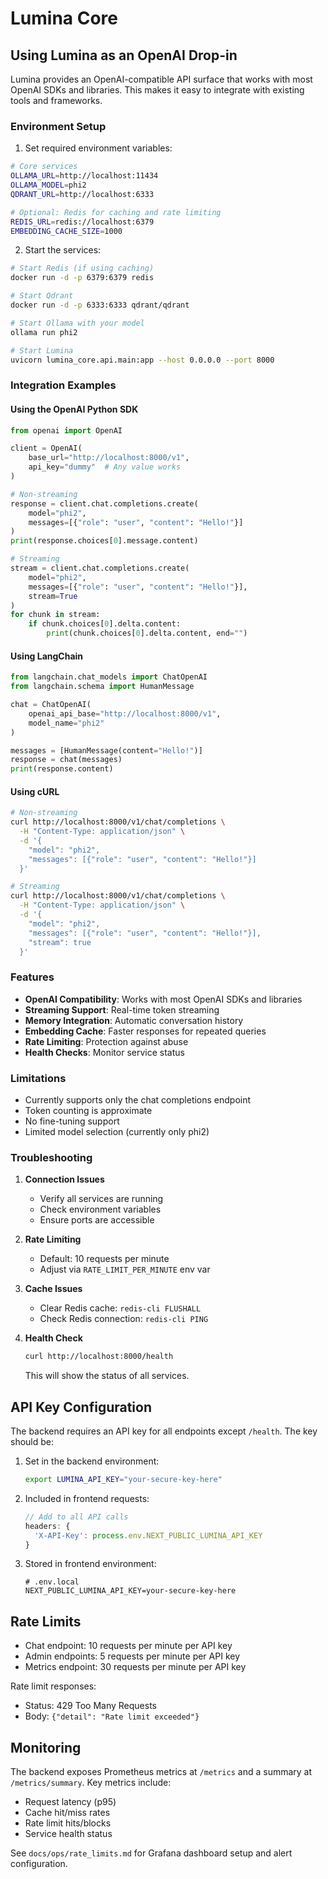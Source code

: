 # Lumina Core

## Using Lumina as an OpenAI Drop-in

Lumina provides an OpenAI-compatible API surface that works with most OpenAI SDKs and libraries. This makes it easy to integrate with existing tools and frameworks.

### Environment Setup

1. Set required environment variables:
```bash
# Core services
OLLAMA_URL=http://localhost:11434
OLLAMA_MODEL=phi2
QDRANT_URL=http://localhost:6333

# Optional: Redis for caching and rate limiting
REDIS_URL=redis://localhost:6379
EMBEDDING_CACHE_SIZE=1000
```

2. Start the services:
```bash
# Start Redis (if using caching)
docker run -d -p 6379:6379 redis

# Start Qdrant
docker run -d -p 6333:6333 qdrant/qdrant

# Start Ollama with your model
ollama run phi2

# Start Lumina
uvicorn lumina_core.api.main:app --host 0.0.0.0 --port 8000
```

### Integration Examples

#### Using the OpenAI Python SDK

```python
from openai import OpenAI

client = OpenAI(
    base_url="http://localhost:8000/v1",
    api_key="dummy"  # Any value works
)

# Non-streaming
response = client.chat.completions.create(
    model="phi2",
    messages=[{"role": "user", "content": "Hello!"}]
)
print(response.choices[0].message.content)

# Streaming
stream = client.chat.completions.create(
    model="phi2",
    messages=[{"role": "user", "content": "Hello!"}],
    stream=True
)
for chunk in stream:
    if chunk.choices[0].delta.content:
        print(chunk.choices[0].delta.content, end="")
```

#### Using LangChain

```python
from langchain.chat_models import ChatOpenAI
from langchain.schema import HumanMessage

chat = ChatOpenAI(
    openai_api_base="http://localhost:8000/v1",
    model_name="phi2"
)

messages = [HumanMessage(content="Hello!")]
response = chat(messages)
print(response.content)
```

#### Using cURL

```bash
# Non-streaming
curl http://localhost:8000/v1/chat/completions \
  -H "Content-Type: application/json" \
  -d '{
    "model": "phi2",
    "messages": [{"role": "user", "content": "Hello!"}]
  }'

# Streaming
curl http://localhost:8000/v1/chat/completions \
  -H "Content-Type: application/json" \
  -d '{
    "model": "phi2",
    "messages": [{"role": "user", "content": "Hello!"}],
    "stream": true
  }'
```

### Features

- **OpenAI Compatibility**: Works with most OpenAI SDKs and libraries
- **Streaming Support**: Real-time token streaming
- **Memory Integration**: Automatic conversation history
- **Embedding Cache**: Faster responses for repeated queries
- **Rate Limiting**: Protection against abuse
- **Health Checks**: Monitor service status

### Limitations

- Currently supports only the chat completions endpoint
- Token counting is approximate
- No fine-tuning support
- Limited model selection (currently only phi2)

### Troubleshooting

1. **Connection Issues**
   - Verify all services are running
   - Check environment variables
   - Ensure ports are accessible

2. **Rate Limiting**
   - Default: 10 requests per minute
   - Adjust via `RATE_LIMIT_PER_MINUTE` env var

3. **Cache Issues**
   - Clear Redis cache: `redis-cli FLUSHALL`
   - Check Redis connection: `redis-cli PING`

4. **Health Check**
   ```bash
   curl http://localhost:8000/health
   ```
   This will show the status of all services.

## API Key Configuration

The backend requires an API key for all endpoints except `/health`. The key should be:

1. Set in the backend environment:
   ```bash
   export LUMINA_API_KEY="your-secure-key-here"
   ```

2. Included in frontend requests:
   ```typescript
   // Add to all API calls
   headers: {
     'X-API-Key': process.env.NEXT_PUBLIC_LUMINA_API_KEY
   }
   ```

3. Stored in frontend environment:
   ```env
   # .env.local
   NEXT_PUBLIC_LUMINA_API_KEY=your-secure-key-here
   ```

## Rate Limits

- Chat endpoint: 10 requests per minute per API key
- Admin endpoints: 5 requests per minute per API key
- Metrics endpoint: 30 requests per minute per API key

Rate limit responses:
- Status: 429 Too Many Requests
- Body: `{"detail": "Rate limit exceeded"}`

## Monitoring

The backend exposes Prometheus metrics at `/metrics` and a summary at `/metrics/summary`. Key metrics include:

- Request latency (p95)
- Cache hit/miss rates
- Rate limit hits/blocks
- Service health status

See `docs/ops/rate_limits.md` for Grafana dashboard setup and alert configuration. 